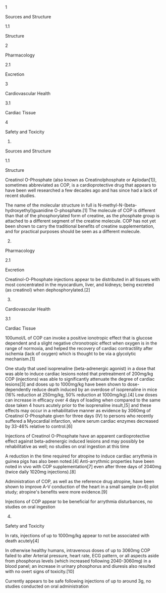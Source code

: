 1

Sources and Structure

1.1

Structure

2

Pharmacology

2.1

Excretion

3

Cardiovascular Health

3.1

Cardiac Tissue

4

Safety and Toxicity

1.

Sources and Structure

1.1

Structure

Creatinol O-Phosphate (also known as Creatinolphosphate or Aplodan[1]), sometimes abbreviated as COP, is a cardioprotective drug that appears to have been well researched a few decades ago and has since had a lack of recent studies.

The name of the molecular structure in full is N-methyl-N-(beta-hydroxyethyl)guanidine O-phosphate.[1] The molecule of COP is different than that of the phosphorylated form of creatine, as the phosphate group is attached to a different segment of the creatine molecule. COP has not yet been shown to carry the traditional benefits of creatine supplementation, and for practical purposes should be seen as a different molecule.

2.

Pharmacology

2.1

Excretion

Creatinol-O-Phosphate injections appear to be distributed in all tissues with most concentrated in the myocardium, liver, and kidneys; being excreted (as creatinol) when dephosphorylated.[2]

3.

Cardiovascular Health

3.1

Cardiac Tissue

100umol/L of COP can invoke a positive ionotropic effect that is glucose dependent and a slight negative chronotropic effect when oxygen is in the range of normoxia, and helped the recovery of cardiac contractility after ischemia (lack of oxygen) which is thought to be via a glycolytic mechanism.[1]

One study that used isoprenaline (beta-adrenergic agonist) in a dose that was able to induce cardiac lesions noted that pretreatment of 200mg/kg COP (injections) was able to significantly attenuate the degree of cardiac lesions[3] and doses up to 1000mg/kg have been shown to dose-dependently reduce death induced by an overdose of isoprenaline in mice (16% reduction at 250mg/kg, 50% reduction at 1000mg/kg).[4] Low doses can increase in efficacy over 4 days of loading when compared to the same dose taken 4 hours acutely prior to the isoprenaline insult,[5] and these effects may occur in a rehabilitative manner as evidence by 3060mg of Creatinol O-Phosphate given for three days (IV) to persons who recently suffered a Myocardial infarction, where serum cardiac enzymes decreased by 33-46% relative to control.[6]

Injections of Creatinol O-Phosphate have an apparent cardioprotective effect against beta-adrenergic induced lesions and may possibly be rehabilitative as well; no studies on oral ingestion at this time

A reduction in the time required for atropine to induce cardiac arrythmia in guinea pigs has also been noted.[4] Anti-arrythmic properties have been noted in vivo with COP supplementation[7] even after three days of 2040mg (twice daily 1020mg injections).[8]

Administration of COP, as well as the reference drug atropine, have been shown to improve A-V conduction of the heart in a small sample (n=6) pilot study; atropine's benefits were more evidence.[9]

Injections of COP appear to be beneficial for arrythmia disturbances, no studies on oral ingestion

4.

Safety and Toxicity

In rats, injections of up to 1000mg/kg appear to not be associated with death acutely[4]

In otherwise healthy humans, intravenous doses of up to 3060mg COP failed to alter Arterial pressure, heart rate, ECG pattern, or all aspects aside from phosphorus levels (which increased following 2040-3060mg) in a blood panel; an increase in urinary phosphorus and diuresis also resulted with no overt signs of toxicity.[10]

Currently appears to be safe following injections of up to around 3g, no studies conducted on oral administration

